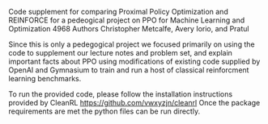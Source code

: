 
Code supplement for comparing Proximal Policy Optimization and REINFORCE for a pedeogical project on PPO for Machine Learning and Optimization 4968
Authors Christopher Metcalfe, Avery Iorio, and Pratul

Since this is only a pedegogical project we focused primarily on using the code to supplement our
lecture notes and problem set, and explain important facts about PPO using modifications of existing code supplied
by OpenAI and Gymnasium to train and run a host of classical reinforcment learning benchmarks.

To run the provided code, please follow the installation instructions provided by CleanRL https://github.com/vwxyzjn/cleanrl 
Once the package requirements are met the python files can be run directly.


